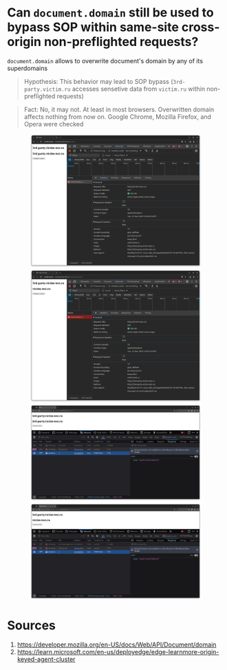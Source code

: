 # Can `document.domain` still be used to bypass SOP within same-site cross-origin non-preflighted requests?

`document.domain` allows to overwrite document's domain by any of its superdomains

> Hypothesis: This behavior may lead to SOP bypass (`3rd-party.victim.ru` accesses sensetive data from `victim.ru` within non-preflighted requests)

> Fact: No, it may not. At least in most browsers. Overwritten domain affects nothing from now on. Google Chrome, Mozilla Firefox, and Opera were checked

<div align="center">
    <img src="assets/chrome-try-steal.png" width="400" />
    <img src="assets/chrome-try-steal-impersonate.png" width="400" />
</div>

<div align="center">
    <img src="assets/firefox-try-steal.png" width="400" />
    <img src="assets/firefox-try-steal-impersonate.png" width="400" />
</div>

# Sources

1. https://developer.mozilla.org/en-US/docs/Web/API/Document/domain
2. https://learn.microsoft.com/en-us/deployedge/edge-learnmore-origin-keyed-agent-cluster
